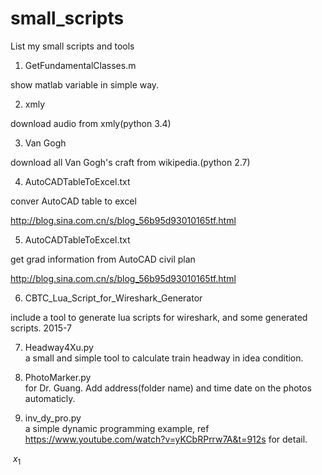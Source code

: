 # small_scripts
List my small scripts and tools

1. GetFundamentalClasses.m 
  
  show matlab variable in simple way.

2. xmly

  download audio from xmly(python 3.4)
  
3. Van Gogh

  download all Van Gogh's craft from wikipedia.(python 2.7)
  
4. AutoCADTableToExcel.txt
 
  conver AutoCAD table to excel 

  http://blog.sina.com.cn/s/blog_56b95d93010165tf.html
  
5. AutoCADTableToExcel.txt 
  
  get grad information from AutoCAD civil plan

  http://blog.sina.com.cn/s/blog_56b95d93010165tf.html

6. CBTC_Lua_Script_for_Wireshark_Generator

  include a tool to generate lua scripts for wireshark, and some generated scripts. 2015-7

7. Headway4Xu.py  
  a small and simple tool to calculate train headway in idea condition.

8. PhotoMarker.py  
  for Dr. Guang. Add address(folder name) and time date on the photos automaticly. 
  
9. inv_dy_pro.py  
  a simple dynamic programming example, ref https://www.youtube.com/watch?v=yKCbRPrrw7A&t=912s for detail.
  
  $x_1$


